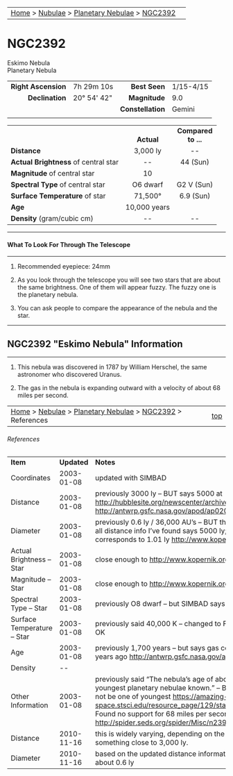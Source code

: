 <script src="/js/whatsup.js"></script>
<script type="text/javascript">
	var objectName ="NGC 2392"
	var objectDesc ="Eskimo<br/>Planetary Nebula<br/>in the Constellation<br/>Gemini"
	var objectImage="ngc2392.jpg"
</script>

|    |    |
|:---|---:|
|[Home](/notes/#object-notes) > [Nubulae](/notes/#nebulae) > [Planetary Nebulae](../!planetary-nebulae-info) > [NGC2392](#ngc2392)| <div id=whatsup></div> |

# NGC2392
Eskimo Nebula<br/>
Planetary Nebula

|   |   |   |   |
|--:|:--|--:|:--|
|**Right Ascension**|7h 29m 10s|**Best Seen**|1/15-4/15|
|**Declination**|20&deg; 54' 42"	|**Magnitude**|9.0|
|   |   |**Constellation**|Gemini|
|   |   |   |   |

|   |   |   |
|---|:---:|:---:|
|   | <br/>**Actual**| **Compared<br/>to ...** |
|**Distance** | 3,000 ly | -- |
|**Actual Brightness** of central star| -- | 44 (Sun) |
|**Magnitude** of central star | 10 |   |
|**Spectral Type** of central star | O6 dwarf | G2 V (Sun) |
|**Surface Temperature** of star | 71,500&deg; | 6.9 (Sun) |
|**Age** | 10,000 years | |
|**Density** (gram/cubic cm) | -- | -- |

---
#### What To Look For Through The Telescope
---

1.	Recommended eyepiece: 24mm

2.	As you look through the telescope you will see two stars that are about the same brightness.  One of them will appear fuzzy.  The fuzzy one is the planetary nebula.
   
3.	You can ask people to compare the appearance of the nebula and the star.

---
## NGC2392 "Eskimo Nebula" Information
---

1.	This nebula was discovered in 1787 by William Herschel, the same astronomer who discovered Uranus.

2.	The gas in the nebula is expanding outward with a velocity of about 68 miles per second.   

|    |    |
|:---|---:|
|[Home](/notes/#object-notes) > [Nebulae](/notes/#nebulae) > [Planetary Nebulae](../!planetary-nebulae-info) > [NGC2392](#ngc2392) > References| [top](#ngc2392) |

###### References
|             |             |           |
|-------------|-------------|-----------|
| **Item**    | **Updated** | **Notes** |
| Coordinates | 2003-01-08  | updated with SIMBAD |
| Distance    | 2003-01-08  | previously 3000 ly – BUT says 5000 at <http://hubblesite.org/newscenter/archive/2000/07/text> and <http://antwrp.gsfc.nasa.gov/apod/ap020407.html> |
|Diameter|2003-01-08|previously 0.6 ly / 36,000 AU’s – BUT this comes from distance of 3,000 ly... all distance info I’ve found says 5000 ly; with ang diam 0.7 arcmin, this corresponds to 1.01 ly <http://www.kopernik.org/images/archive/n2392.htm>|
|Actual Brightness – Star|2003-01-08|close enough to <http://www.kopernik.org/images/archive/n2392.htm>|
|Magnitude – Star|2003-01-08|close enough to <http://www.kopernik.org/images/archive/n2392.htm>|
|Spectral Type – Star|2003-01-08|previously O8 dwarf – but SIMBAD says O6|
|Surface Temperature – Star|2003-01-08|previously said 40,000 K – changed to F – BUT cannot find support, but looks OK|
|Age|2003-01-08|previously 1,700 years – but says gas composed outer layers of star 10,000 years ago <http://antwrp.gsfc.nasa.gov/apod/ap020407.html>|
|Density|--|  |
|Other Information|2003-01-08|previously said “The nebula’s age of about 1,700 years makes it one of the youngest planetary nebulae known.”  – BUT nebula is 10,000 years old, may not be one of youngest  <https://amazing-space.stsci.edu/resource_page/129/stars_stellar_evolution/topic#resource_tab> Found no support for 68 miles per second speed, but sounds OK  <http://spider.seds.org/spider/Misc/n2392.html>|
|Distance|2010-11-16|this is widely varying, depending on the source but most seem to agree on something close to 3,000 ly.|
|Diameter|2010-11-16|based on the updated distance information, the diameter is 36,000 AU or about 0.6 ly|

